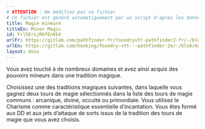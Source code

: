 ```yaml
---
# ATTENTION : Ne modifiez pas ce fichier
# Ce fichier est généré automatiquement par un script d'après les données du module Foundry VTT officiel et de sa traduction
title: Magie mineure
titleEn: Minor Magic
id: FrlhErsjR6fEn6kX
urlFr: https://gitlab.com/pathfinder-fr/foundryvtt-pathfinder2-fr/-/blob/master/data/feats/FrlhErsjR6fEn6kX.htm
urlEn: https://gitlab.com/hooking/foundry-vtt---pathfinder-2e/-/blob/master/packs/data/feats.db/minor-magic.json
layout: dons
---
```

Vous avez touché à de nombreux domaines et avez ainsi acquis des pouvoirs mineurs dans une tradition magique.

Choisissez une des traditions magiques suivantes, dans laquelle vous gagnez deux tours de magie sélectionnés dans la liste des tours de magie communs : arcanique, divine, occulte ou primordiale. Vous utilisez le Charisme comme caractéristique essentielle d’incantation. Vous êtes formé aux DD et aux jets d’attaque de sorts issus de la tradition des tours de magie que vous avez choisis.
